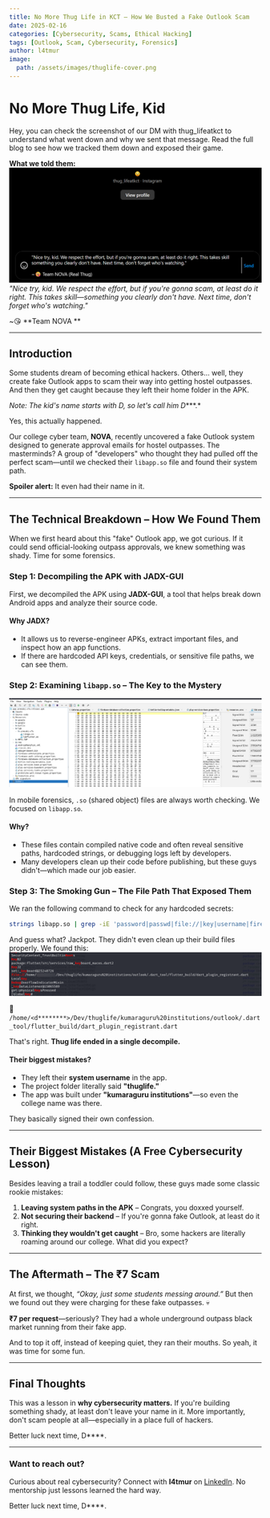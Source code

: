 ```yaml
---
title: No More Thug Life in KCT – How We Busted a Fake Outlook Scam
date: 2025-02-16
categories: [Cybersecurity, Scams, Ethical Hacking]
tags: [Outlook, Scam, Cybersecurity, Forensics]
author: l4tmur
image:
  path: /assets/images/thuglife-cover.png
---
```

# No More Thug Life, Kid

Hey, you can check the screenshot of our DM with thug_lifeatkct to understand what went down and why we sent that message. Read the full blog to see how we tracked them down and exposed their game.

**What we told them:**  
![dm](/assets/images/dm.png)\
*"Nice try, kid. We respect the effort, but if you're gonna scam, at least do it right. This takes skill—something you clearly don't have. Next time, don't forget who's watching."*

~😘 **Team NOVA **

---

## Introduction

Some students dream of becoming ethical hackers. Others… well, they create fake Outlook apps to scam their way into getting hostel outpasses. And then they get caught because they left their home folder in the APK.

*Note: The kid's name starts with D, so let's call him D*\*\*\*.\*

Yes, this actually happened.

Our college cyber team, **NOVA**, recently uncovered a fake Outlook system designed to generate approval emails for hostel outpasses. The masterminds? A group of "developers" who thought they had pulled off the perfect scam—until we checked their `libapp.so` file and found their system path.

**Spoiler alert:** It even had their name in it.

---

## The Technical Breakdown – How We Found Them

When we first heard about this "fake" Outlook app, we got curious. If it could send official-looking outpass approvals, we knew something was shady. Time for some forensics.

### Step 1: Decompiling the APK with JADX-GUI

First, we decompiled the APK using **JADX-GUI**, a tool that helps break down Android apps and analyze their source code.

#### **Why JADX?**

- It allows us to reverse-engineer APKs, extract important files, and inspect how an app functions.
- If there are hardcoded API keys, credentials, or sensitive file paths, we can see them.

### Step 2: Examining `libapp.so` – The Key to the Mystery  
![jadx-ui](/assets/images/jadx-ui.png)

In mobile forensics, `.so` (shared object) files are always worth checking. We focused on `libapp.so`.



#### **Why?**

- These files contain compiled native code and often reveal sensitive paths, hardcoded strings, or debugging logs left by developers.
- Many developers clean up their code before publishing, but these guys didn't—which made our job easier.

### Step 3: The Smoking Gun – The File Path That Exposed Them

We ran the following command to check for any hardcoded secrets:

```bash
strings libapp.so | grep -iE 'password|passwd|file://|key|username|firebase|auth|token|apikey|secret|oauth|bearer|jwt|client_id|client_secret|access_token|refresh_token|ftp|sftp|admin|private|ssh|db_password|db_user|root|credentials|aws_access_key|aws_secret|google_api_key|facebook_app_id|twilio|slack_token|webhook|encryption|keystore|cert|certificate|proxy|debug|log'
```

And guess what? Jackpot. They didn't even clean up their build files properly. We found this:  
![strings-result](/assets/images/strings-result.png)



📂 `/home/<d********>/Dev/thuglife/kumaraguru%20institutions/outlook/.dart_tool/flutter_build/dart_plugin_registrant.dart`

That's right. **Thug life ended in a single decompile.**

#### **Their biggest mistakes?**

- They left their **system username** in the app.
- The project folder literally said **"thuglife."**
- The app was built under **"kumaraguru institutions"**—so even the college name was there.

They basically signed their own confession.

---

## Their Biggest Mistakes (A Free Cybersecurity Lesson)

Besides leaving a trail a toddler could follow, these guys made some classic rookie mistakes:

1. **Leaving system paths in the APK** – Congrats, you doxxed yourself.
2. **Not securing their backend** – If you're gonna fake Outlook, at least do it right.
3. **Thinking they wouldn't get caught** – Bro, some hackers are literally roaming around our college. What did you expect?

---

## The Aftermath – The ₹7 Scam

At first, we thought, *“Okay, just some students messing around.”* But then we found out they were charging for these fake outpasses. 💀

**₹7 per request**—seriously? They had a whole underground outpass black market running from their fake app.

And to top it off, instead of keeping quiet, they ran their mouths. So yeah, it was time for some fun.

---

## Final Thoughts

This was a lesson in **why cybersecurity matters.** If you're building something shady, at least don't leave your name in it. More importantly, don't scam people at all—especially in a place full of hackers. 

Better luck next time, D****.

---

### Want to reach out?

Curious about real cybersecurity? Connect with **l4tmur** on [LinkedIn](https://www.linkedin.com/in/0xl4tmur). No mentorship just lessons learned the hard way.

Better luck next time, D\*\*\*\*.
